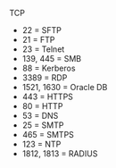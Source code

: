 TCP
- 22 = SFTP
- 21 = FTP 
- 23 = Telnet
- 139, 445 = SMB
- 88 = Kerberos 
- 3389 = RDP
- 1521, 1630 = Oracle DB
- 443 = HTTPS
- 80 = HTTP
- 53 = DNS
- 25 = SMTP
- 465 = SMTPS
- 123 = NTP
- 1812, 1813 = RADIUS